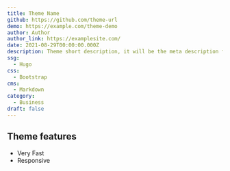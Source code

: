 ```yaml
---
title: Theme Name
github: https://github.com/theme-url
demo: https://example.com/theme-demo
author: Author
author_link: https://examplesite.com/
date: 2021-08-29T00:00:00.000Z
description: Theme short description, it will be the meta description for the theme also.
ssg:
  - Hugo
css:
  - Bootstrap
cms:
  - Markdown
category:
  - Business
draft: false
---
```


## Theme features

- Very Fast
- Responsive
